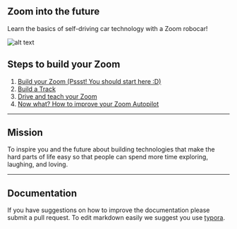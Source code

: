 ## Zoom into the future

Learn the basics of self-driving car technology with a Zoom robocar!

![alt text](/Users/zfaizal/Documents/Sites/whizkit/img/zoomangle.JPG)

## Steps to build your Zoom

1. [Build your Zoom (Pssst! You should start here :D)](guide/assembly.md)
2. [Build a Track](guide/track.md)
3. [Drive and teach your Zoom](guide/setup.md)
4. [Now what? How to improve your Zoom Autopilot](guide/autopilot.md)

------

## Mission 

To inspire you and the future about building technologies that make the hard parts of life easy so that people can spend more time exploring, laughing, and loving.

------

## Documentation

If you have suggestions on how to improve the documentation please submit a pull request. To edit markdown easily we suggest you use [typora](https://typora.io).



